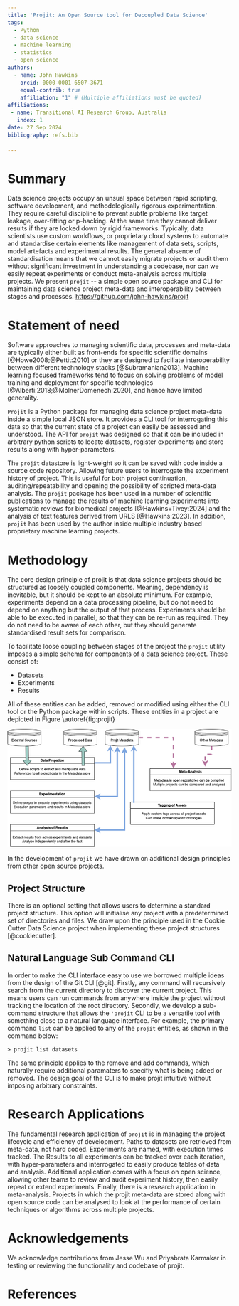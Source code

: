 ```yaml
---
title: 'Projit: An Open Source tool for Decoupled Data Science'
tags:
  - Python
  - data science
  - machine learning
  - statistics
  - open science
authors:
  - name: John Hawkins
    orcid: 0000-0001-6507-3671
    equal-contrib: true
    affiliation: "1" # (Multiple affiliations must be quoted)
affiliations:
 - name: Transitional AI Research Group, Australia
   index: 1
date: 27 Sep 2024
bibliography: refs.bib

---
```


# Summary

Data science projects occupy an unsual space between rapid scripting, 
software development, and methodologically rigorous experimentation. 
They require careful discipline to 
prevent subtle problems like target leakage, over-fitting or p-hacking. 
At the same time
they cannot deliver results if they are locked down by rigid frameworks. Typically, 
data scientists use custom workflows, or proprietary cloud systems to automate and 
standardise certain elements like management of data sets, scripts, model artefacts 
and experimental results. The general absence of standardisation means that we cannot
easily migrate projects or audit them without significant investment in understanding
a codebase, nor can we easily repeat experiments or conduct meta-analysis across 
multiple projects. We present `projit` -- a simple open source package and CLI
for maintaining data science project meta-data and interoperability between stages
and processes. https://github.com/john-hawkins/projit


# Statement of need

Software approaches to managing scientific data, processes and meta-data are 
typically either built as front-ends for specific 
scientific domains [@Howe2008;@Pettit:2010] 
or they are designed to faciliate interoperability between different 
technology stacks [@Subramanian2013]. Machine learning focused frameworks tend to 
focus on solving problems of model training and deployment for specific 
technologies [@Alberti:2018;@MolnerDomenech:2020], and hence have limited generality.

`Projit` is a Python package for managing data science project meta-data
inside a simple local JSON store. It provides a CLI tool for
interrogating this data so that the current state of a project can easily
be assessed and understood. The API for `projit` was
designed so that it can be included in arbitrary python scripts to
locate datasets, register experiments and store results along
with hyper-parameters. 

The `projit` datastore is light-weight so it can be saved
with code inside a source code repository. Allowing future users to
interrogate the experiment history of project. This is useful for both
project continuation, auditing/repeatability and opening the possibility
of scripted meta-data analysis. The `projit` package has been
used in a number of scientific publications to manage the results of 
machine learning experiments into systematic reviews for biomedical
projects [@Hawkins+Tivey:2024] and the analysis of text features derived 
from URLS [@Hawkins:2023]. In addition, `projit` has been used by the author
inside multiple industry based proprietary machine learning projects.

# Methodology

The core design principle of projit is that data science projects should 
be structured as loosely coupled components. Meaning, dependency is inevitable,
but it should be kept to an absolute minimum.
For example, experiments depend on a data processing
pipeline, but do not need to depend on anything but the output of that process.
Experiments should be able to be executed in parallel, so that they can be
re-run as required. They do not need to be aware of each other, but they should 
generate standardised result sets for comparison.

To facilitate loose coupling between stages of the project the `projit` utility
imposes a simple schema for components of a data science project. These consist
of:
* Datasets
* Experiments
* Results

All of these entities can be added, removed or modified using either the CLI tool
or the Python package within scripts. These entities in a project are depicted
in Figure \autoref{fig:projit}

![Projit Application Entities.\label{fig:projit}](images/Projit_decoupled_process.drawio.png)

In the development of `projit` we have drawn on additional design principles from
other open source projects. 

## Project Structure

There is an optional setting that allows users to determine a standard project structure.
This option will initialise any project with a predetermined set of directories and
files. We draw upon the principle used in the Cookie Cutter Data Science project when
implementing these project structures [@cookiecutter].

## Natural Language Sub Command CLI

In order to make the CLI interface easy to use we borrowed multiple ideas from the
design of the Git CLI [@git]. Firstly, any command will recursively search from the
current directory to discover the current project. This means users can run commands
from anywhere inside the project without tracking the location of the root directory.
Secondly, we develop a sub-command structure that allows the `'projit` CLI to be
a versatile tool with something close to a natural language interface.
For example, the primary command `list` can be applied to any of the `projit` 
entities, as shown in the command below:

```
> projit list datasets
```

The same principle applies to the remove and add commands, which naturally require
additional paramaters to specifiy what is being added or removed. The design goal 
of the CLI is to make projit intuitive without imposing arbitrary constraints.

# Research Applications

The fundamental research application of `projit` is in managing the project lifecycle
and efficiency of development. Paths to datasets are retrieved from meta-data, not
hard coded. Experiments are named, with execution times tracked. The Results to 
all experiments can be tracked over each iteration, with hyper-parameters and 
interrogated to easily produce tables of data and analysis.
Additional application comes with a focus
on open science, allowing other teams to review and audit experiment history, 
then easily repeat or extend experiments. 
Finally, there is a research application in meta-analysis.
Projects in which the projit meta-data are stored along with open source code can 
be analysed to look at the performance of certain techniques or algorithms across
multiple projects.  

# Acknowledgements

We acknowledge contributions from Jesse Wu and Priyabrata Karmakar 
in testing or reviewing the functionality and codebase of projit.

# References
